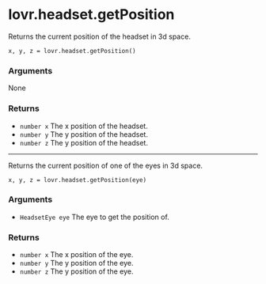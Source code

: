 <!--
category: reference
-->

lovr.headset.getPosition
===

Returns the current position of the headset in 3d space.

    x, y, z = lovr.headset.getPosition()

### Arguments

None

### Returns

- `number x` The x position of the headset.
- `number y` The y position of the headset.
- `number z` The y position of the headset.

---

Returns the current position of one of the eyes in 3d space.

    x, y, z = lovr.headset.getPosition(eye)

### Arguments

- `HeadsetEye eye` The eye to get the position of.

### Returns

- `number x` The x position of the eye.
- `number y` The y position of the eye.
- `number z` The y position of the eye.
